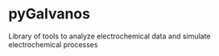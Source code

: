# pyGalvanos
Library of tools to analyze electrochemical data and simulate electrochemical processes
